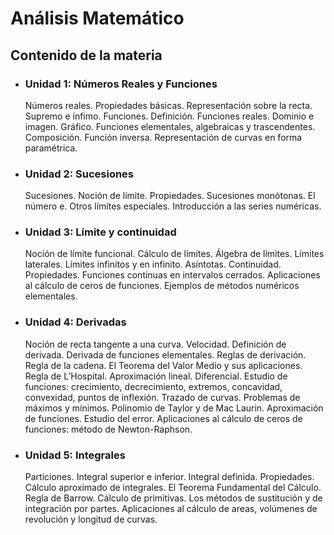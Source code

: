 # Análisis Matemático
## Contenido de la materia
- ### Unidad 1: Números Reales y Funciones
    Números reales. Propiedades básicas. Representación sobre la recta. Supremo e ínfimo. Funciones. Definición. Funciones reales. Dominio e imagen. Gráfico. Funciones elementales, algebraicas y trascendentes. Composición. Función inversa. Representación de curvas en forma paramétrica.
- ### Unidad 2: Sucesiones
    Sucesiones. Noción de límite. Propiedades. Sucesiones monótonas. El número e. Otros límites especiales. Introducción a las series numéricas.
- ### Unidad 3: Límite y continuidad
    Noción de límite funcional. Cálculo de límites. Álgebra de límites. Límites laterales. Límites infinitos y en infinito. Asíntotas. Continuidad. Propiedades. Funciones continuas en intervalos cerrados. Aplicaciones al cálculo de ceros de funciones. Ejemplos de métodos numéricos elementales.
- ### Unidad 4: Derivadas
    Noción de recta tangente a una curva. Velocidad. Definición de derivada. Derivada de funciones elementales. Reglas de derivación. Regla de la cadena. El Teorema del Valor Medio y sus aplicaciones. Regla de L′Hospital. Aproximación lineal. Diferencial. Estudio de funciones: crecimiento, decrecimiento, extremos, concavidad, convexidad, puntos de inflexión. Trazado de curvas. Problemas de máximos y mínimos. Polinomio de Taylor y de Mac Laurin. Aproximación de funciones. Estudio del error. Aplicaciones al cálculo de ceros de funciones: método de Newton-Raphson.
- ### Unidad 5: Integrales
    Particiones. Integral superior e inferior. Integral definida. Propiedades. Cálculo aproximado de integrales. El Teorema Fundamental del Cálculo. Regla de Barrow. Cálculo de primitivas. Los métodos de sustitución y de integración por partes. Aplicaciones al cálculo de areas, volúmenes de revolución y longitud de curvas.